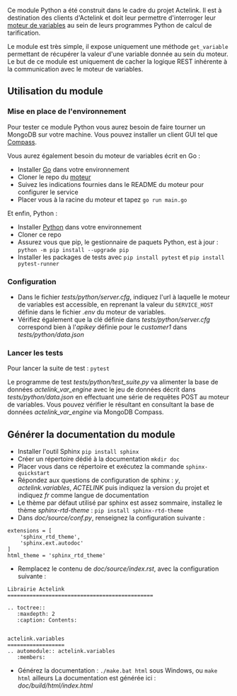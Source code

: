 Ce module Python a été construit dans le cadre du projet Actelink. Il est à destination des clients d'Actelink et doit leur permettre d'interroger leur [moteur de variables](https://github.com/fasst/fasst_variable_store) au sein de leurs programmes Python de calcul de tarification.

Le module est très simple, il expose uniquement une méthode `get_variable` permettant de récupérer la valeur d'une variable donnée au sein du moteur. Le but de ce module est uniquement de cacher la logique REST inhérente à la communication avec le moteur de variables.

## Utilisation du module

### Mise en place de l'environnement
Pour tester ce module Python vous aurez besoin de faire tourner un MongoDB sur votre machine. Vous pouvez installer un client GUI tel que [Compass](https://www.mongodb.com/try/download/compass).

Vous aurez également besoin du moteur de variables écrit en Go :
* Installer [Go](https://go.dev/dl/) dans votre environnement 
* Cloner le repo du [moteur](https://github.com/fasst/fasst_variable_store)
* Suivez les indications fournies dans le README du moteur pour configurer le service
* Placer vous à la racine du moteur et tapez `go run main.go`

Et enfin, Python :
* Installer [Python](https://www.python.org/downloads/) dans votre environnement
* Cloner ce repo
* Assurez vous que pip, le gestionnaire de paquets Python, est à jour : `python -m pip install --upgrade pip`
* Installer les packages de tests avec `pip install pytest` et `pip install pytest-runner`
### Configuration
* Dans le fichier *tests/python/server.cfg*, indiquez l'url à laquelle le moteur de variables est accessible, en reprenant la valeur du `SERVICE_HOST` définie dans le fichier *.env* du moteur de variables.
* Vérifiez également que la clé définie dans *tests/python/server.cfg* correspond bien à l'*apikey* définie pour le *customer1* dans *tests/python/data.json*

### Lancer les tests
Pour lancer la suite de test : `pytest`

Le programme de test *tests/python/test_suite.py* va alimenter la base de données *actelink_var_engine* avec le jeu de données décrit dans *tests/python/data.json* en effectuant une série de requêtes POST au moteur de variables.
Vous pouvez vérifier le résultant en consultant la base de données *actelink_var_engine* via MongoDB Compass.

## Générer la documentation du module
* Installer l'outil Sphinx `pip install sphinx`
* Créer un répertoire dédié à la documentation `mkdir doc`
* Placer vous dans ce répertoire et exécutez la commande `sphinx-quickstart`
* Répondez aux questions de configuration de sphinx : *y*, *actelink.variables*, *ACTELINK* puis indiquez la version du projet et indiquez *fr* comme langue de documentation
* Le thème par défaut utilisé par sphinx est assez sommaire, installez le thème *sphinx-rtd-theme* : `pip install sphinx-rtd-theme`
* Dans *doc/source/conf.py*, renseignez la configuration suivante :

```
extensions = [
    'sphinx_rtd_theme',
    'sphinx.ext.autodoc'
]
html_theme = 'sphinx_rtd_theme'
```
* Remplacez le contenu de  *doc/source/index.rst*, avec la configuration suivante :

```
Librairie Actelink
==============================================

.. toctree::
   :maxdepth: 2
   :caption: Contents:


actelink.variables
==================
.. automodule:: actelink.variables
   :members:
```

* Générez la documentation : `./make.bat html` sous Windows, ou `make html` ailleurs
La documentation est générée ici : *doc/build/html/index.html*